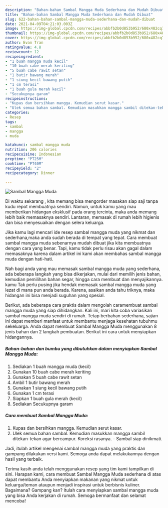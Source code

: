 ```yaml
---
description: "Bahan-bahan Sambal Mangga Muda Sederhana dan Mudah Dibuat"
title: "Bahan-bahan Sambal Mangga Muda Sederhana dan Mudah Dibuat"
slug: 622-bahan-bahan-sambal-mangga-muda-sederhana-dan-mudah-dibuat
date: 2021-04-09T04:21:03.003Z
image: https://img-global.cpcdn.com/recipes/abbfb2b0d853b952/680x482cq70/sambal-mangga-muda-foto-resep-utama.jpg
thumbnail: https://img-global.cpcdn.com/recipes/abbfb2b0d853b952/680x482cq70/sambal-mangga-muda-foto-resep-utama.jpg
cover: https://img-global.cpcdn.com/recipes/abbfb2b0d853b952/680x482cq70/sambal-mangga-muda-foto-resep-utama.jpg
author: Evan Tran
ratingvalue: 4.8
reviewcount: 12
recipeingredient:
- "1 buah mangga muda kecil"
- "10 buah cabe merah keriting"
- "5 buah cabe rawit setan"
- "1 butir bawang merah"
- "1 siung kecil bawang putih"
- "1 cm terasi"
- "1 buah gula merah kecil"
- "Secukupnya garam"
recipeinstructions:
- "Kupas dan bersihkan mangga. Kemudian serut kasar."
- "Ulek semua bahan sambal. Kemudian masukkan mangga sambil ditekan-tekan agar bercampur. Koreksi rasanya.  Sambal siap dinikmati."
categories:
- Resep
tags:
- sambal
- mangga
- muda

katakunci: sambal mangga muda 
nutrition: 206 calories
recipecuisine: Indonesian
preptime: "PT25M"
cooktime: "PT40M"
recipeyield: "2"
recipecategory: Dinner

---
```



![Sambal Mangga Muda](https://img-global.cpcdn.com/recipes/abbfb2b0d853b952/680x482cq70/sambal-mangga-muda-foto-resep-utama.jpg)

Di waktu  sekarang , kita memang bisa mengorder masakan siap saji tanpa kudu repot membuatnya sendiri. Namun, untuk kamu yang mau memberikan hidangan eksklusif pada orang tercinta, maka anda memang lebih baik memasaknya sendiri. Lantaran, memasak di rumah lebih higienis dan bisa menyesuaikan dengan selera keluarga.

Jika kamu lagi mencari ide resep sambal mangga muda yang nikmat dan sederhana,maka anda sudah berada di tempat yang tepat. Cara membuat sambal mangga muda  sebenarnya mudah dibuat jika kita membuatnya dengan cara yang benar. Tapi, kamu tidak perlu risau akan gagal dalam memasaknya 
karena dalam artikel ini kami akan membahas sambal mangga muda dengan hati-hati.  



Nah bagi anda yang mau memasak sambal mangga muda yang sederhana, ada beberapa langkah yang bisa dikerjakan, mulai dari memilih jenis bahan, kemudian pemilihan bahan segar, hingga cara membuat dan menyajikannya. kamu Tak perlu pusing jika hendak memasak sambal mangga muda yang lezat di mana pun anda berada. Karena, asalkan anda  tahu triknya, maka hidangan ini bisa menjadi suguhan yang spesial.

Berikut, ada beberapa cara praktis  dalam mengolah caramembuat sambal mangga muda yang siap dihidangkan. Kali ini, mari kita coba variasikan sambal mangga muda sendiri di rumah. Tetap berbahan sederhana, sajian ini dapat memberi manfaat untuk membantu menjaga kesehatan tubuhmu sekeluarga. Anda dapat membuat Sambal Mangga Muda menggunakan 8 jenis bahan dan 2 langkah pembuatan. Berikut ini cara untuk menyiapkan hidangannya.

<!--inarticleads1-->

##### Bahan-bahan dan bumbu yang dibutuhkan dalam menyiapkan Sambal Mangga Muda:

1. Sediakan 1 buah mangga muda (kecil)
1. Gunakan 10 buah cabe merah keriting
1. Gunakan 5 buah cabe rawit setan
1. Ambil 1 butir bawang merah
1. Gunakan 1 siung kecil bawang putih
1. Gunakan 1 cm terasi
1. Siapkan 1 buah gula merah (kecil)
1. Sediakan Secukupnya garam




<!--inarticleads2-->

##### Cara membuat Sambal Mangga Muda:

1. Kupas dan bersihkan mangga. Kemudian serut kasar.
1. Ulek semua bahan sambal. Kemudian masukkan mangga sambil ditekan-tekan agar bercampur. Koreksi rasanya.  - Sambal siap dinikmati.




Jadi, itulah artikel mengenai  sambal mangga muda  yang praktis dan gampang dilakukan versi kami. Semoga anda dapat melakukannya dengan hasil yang terbaik. 

Terima kasih anda telah menggunakan resep yang tim kami tampilkan di sini. Harapan kami, cara membuat  Sambal Mangga Muda sederhana di atas dapat membantu Anda menyiapkan makanan yang nikmat untuk keluarga/teman ataupun menjadi inspirasi untuk berbisnis kuliner. Bagaimana? Gampang kan? Itulah cara menyiapkan sambal mangga muda yang bisa Anda kerjakan di rumah. Semoga bermanfaat dan selamat mencoba!

